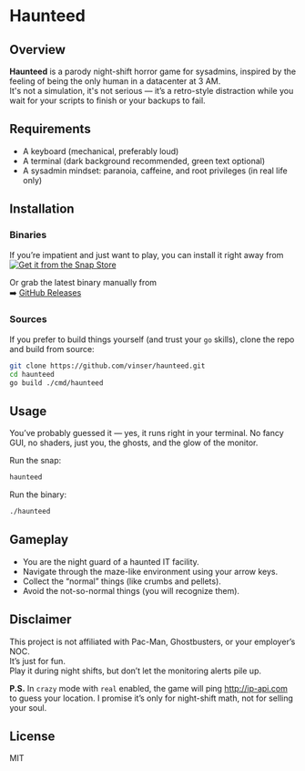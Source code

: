 # Haunteed
## Overview
**Haunteed** is a parody night-shift horror game for sysadmins, inspired by the feeling of being the only human in a datacenter at 3 AM.  
It's not a simulation, it's not serious — it’s a retro-style distraction while you wait for your scripts to finish or your backups to fail.

## Requirements
- A keyboard (mechanical, preferably loud)
- A terminal (dark background recommended, green text optional)
- A sysadmin mindset: paranoia, caffeine, and root privileges (in real life only)

## Installation

### Binaries
If you’re impatient and just want to play, you can install it right away from   
[![Get it from the Snap Store](https://snapcraft.io/en/dark/install.svg)](https://snapcraft.io/haunteed)

Or grab the latest binary manually from   
➡️ [GitHub Releases](https://github.com/vinser/haunteed/releases)

### Sources
If you prefer to build things yourself (and trust your `go` skills), clone the repo and build from source:
```bash
git clone https://github.com/vinser/haunteed.git
cd haunteed
go build ./cmd/haunteed
```

## Usage
You’ve probably guessed it — yes, it runs right in your terminal.
No fancy GUI, no shaders, just you, the ghosts, and the glow of the monitor.

Run the snap:
```bash
haunteed
```
Run the binary:
```bash
./haunteed
```

## Gameplay
- You are the night guard of a haunted IT facility.
- Navigate through the maze-like environment using your arrow keys.
- Collect the “normal” things (like crumbs and pellets).
- Avoid the not-so-normal things (you will recognize them).

## Disclaimer
This project is not affiliated with Pac-Man, Ghostbusters, or your employer’s NOC.  
It’s just for fun.  
Play it during night shifts, but don’t let the monitoring alerts pile up.  

**P.S.** In `crazy` mode with `real` enabled, the game will ping http://ip-api.com to guess your location. I promise it’s only for night-shift math, not for selling your soul.

## License
MIT
